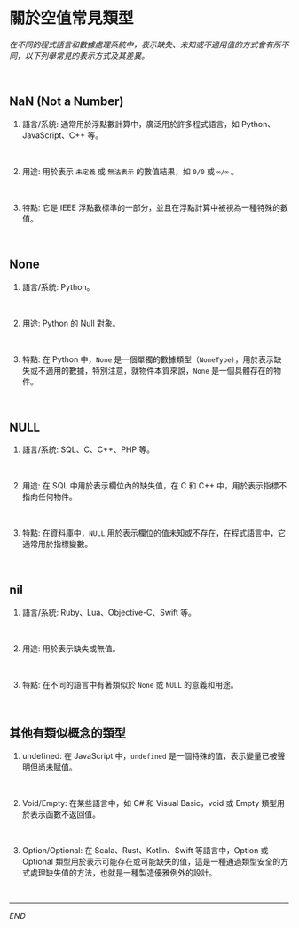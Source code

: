 # 關於空值常見類型

_在不同的程式語言和數據處理系統中，表示缺失、未知或不適用值的方式會有所不同，以下列舉常見的表示方式及其差異。_

<br>

## NaN (Not a Number)

1. 語言/系統: 通常用於浮點數計算中，廣泛用於許多程式語言，如 Python、JavaScript、C++ 等。

<br>

2. 用途: 用於表示 `未定義` 或 `無法表示` 的數值結果，如 `0/0` 或 `∞/∞` 。

<br>

3. 特點: 它是 IEEE 浮點數標準的一部分，並且在浮點計算中被視為一種特殊的數值。

<br>

## None

1. 語言/系統: Python。

<br>

2. 用途: Python 的 Null 對象。

<br>

3. 特點: 在 Python 中，`None` 是一個單獨的數據類型（`NoneType`），用於表示缺失或不適用的數據，特別注意，就物件本質來說，`None` 是一個具體存在的物件。

<br>

## NULL

1. 語言/系統: SQL、C、C++、PHP 等。

<br>

2. 用途: 在 SQL 中用於表示欄位內的缺失值，在 C 和 C++ 中，用於表示指標不指向任何物件。

<br>

3. 特點: 在資料庫中，`NULL` 用於表示欄位的值未知或不存在，在程式語言中，它通常用於指標變數。

<br>

## nil

1. 語言/系統: Ruby、Lua、Objective-C、Swift 等。

<br>

2. 用途: 用於表示缺失或無值。

<br>

3. 特點: 在不同的語言中有著類似於 `None` 或 `NULL` 的意義和用途。

<br>

## 其他有類似概念的類型

1. undefined: 在 JavaScript 中，`undefined` 是一個特殊的值，表示變量已被聲明但尚未賦值。

<br>

2. Void/Empty: 在某些語言中，如 C# 和 Visual Basic，void 或 Empty 類型用於表示函數不返回值。

<br>

3. Option/Optional: 在 Scala、Rust、Kotlin、Swift 等語言中，Option 或 Optional 類型用於表示可能存在或可能缺失的值，這是一種通過類型安全的方式處理缺失值的方法，也就是一種製造優雅例外的設計。

<br>

___

_END_